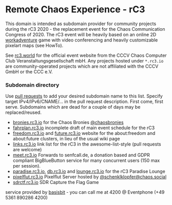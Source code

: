 # Remote Chaos Experience - rC3
This domain is intended as subdomain provider for community projects during the rC3 2020 - the replacement event for the Chaos Communication Congress of 2020. The rC3 event will be heavily based on an online 2D [workadventure](https://workadventu.re/) game with video conferencing and heavily customizable pixelart maps (see HowTo).

See [rc3.world](https://rc3.world) for the official event website from the 
CCCV Chaos Computer Club Veranstaltungsgesellschaft mbH. Any projects hosted under `*.rc3.io` are community-operated projects which are not affiliated with the CCCV GmbH or the CCC e.V.

### Subdomain directory
Use [pull requests](https://github.com/basisbit/rc3.github.io) to add your desired subdomain name to this list. Specify target IPv4/IPv6/CNAME/... in the pull request description. First come, first serve. Subdomains which are dead for a couple of days may be replaced/reused.
- [bronies.rc3.io](https://bronies.rc3.io) for the Chaos Bronies [@chaosbronies](https://t.me/chaosbronies)
- [fahrplan.rc3.io](https://fahrplan.rc3.io) incomplete draft of main event schedule for the rC3
- [freedom.rc3.io](https://freedom.rc3.io) and [future.rc3.io](https://future.rc3.io) website for the about:freedom and about:future clusters, in lieu of the usual wiki page
- [links.rc3.io](https://links.rc3.io) link list for the rC3 in the awesome-list-style (pull requests are welcome)
- [meet.rc3.io](https://meet.rc3.io) Forwards to senfcall.de, a donation based and GDPR compliant BigBlueButton service for many concurrent users (150 max per session).
- [paradise.rc3.io](https://paradise.rc3.io), [db.rc3.io](https://db.rc3.io) and [lounge.rc3.io](https://lounge.rc3.io) for the rC3 Paradise Lounge
- [pixelflut.rc3.io](https://pixelflut.rc3.io) Pixelflut Server hosted by [@schenklklopfer@chaos.social](https://chaos.social/@schenklklopfer)
- [sdrctf.rc3.io](https://sdrctf.rc3.io) SDR Capture the Flag Game

service provided by [basisbit](https://chaos.social/@basisbit) - you can call me at 4200 @ Eventphone (+49 5361 890286 4200)
